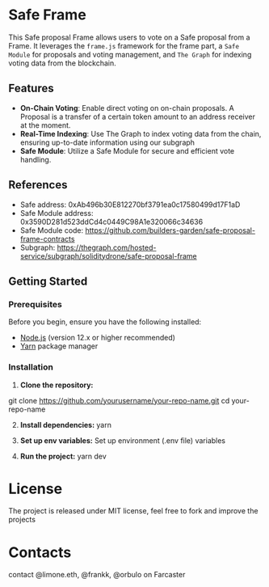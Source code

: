 # Safe Frame

This Safe proposal Frame allows users to vote on a Safe proposal from a Frame.
It leverages the `frame.js` framework for the frame part, a `Safe Module` for proposals and voting management, and `The Graph` for indexing voting data from the blockchain.

## Features

- **On-Chain Voting**: Enable direct voting on on-chain proposals. A Proposal is a transfer of a certain token amount to an address receiver at the moment.
- **Real-Time Indexing**: Use The Graph to index voting data from the chain, ensuring up-to-date information using our subgraph
- **Safe Module**: Utilize a Safe Module for secure and efficient vote handling.
  
## References
- Safe address: 0xAb496b30E812270bf3791ea0c17580499d17F1aD
- Safe Module address: 0x3590D281d523ddCd4c0449C98A1e320066c34636
- Safe Module code: https://github.com/builders-garden/safe-proposal-frame-contracts
- Subgraph: https://thegraph.com/hosted-service/subgraph/soliditydrone/safe-proposal-frame

## Getting Started

### Prerequisites

Before you begin, ensure you have the following installed:
- [Node.js](https://nodejs.org/en/) (version 12.x or higher recommended)
- [Yarn](https://yarnpkg.com/) package manager

### Installation

1. **Clone the repository:**

git clone https://github.com/yourusername/your-repo-name.git
cd your-repo-name

2. **Install dependencies:**
yarn

3. **Set up env variables:**
Set up environment (.env file) variables

4. **Run the project:**
yarn dev

# License
The project is released under MIT license, feel free to fork and improve the projects

# Contacts
contact @limone.eth, @frankk, @orbulo on Farcaster




